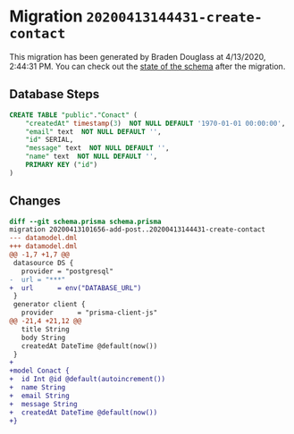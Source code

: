 # Migration `20200413144431-create-contact`

This migration has been generated by Braden Douglass at 4/13/2020, 2:44:31 PM.
You can check out the [state of the schema](./schema.prisma) after the migration.

## Database Steps

```sql
CREATE TABLE "public"."Conact" (
    "createdAt" timestamp(3)  NOT NULL DEFAULT '1970-01-01 00:00:00',
    "email" text  NOT NULL DEFAULT '',
    "id" SERIAL,
    "message" text  NOT NULL DEFAULT '',
    "name" text  NOT NULL DEFAULT '',
    PRIMARY KEY ("id")
) 
```

## Changes

```diff
diff --git schema.prisma schema.prisma
migration 20200413101656-add-post..20200413144431-create-contact
--- datamodel.dml
+++ datamodel.dml
@@ -1,7 +1,7 @@
 datasource DS {
   provider = "postgresql"
-  url = "***"
+  url      = env("DATABASE_URL")
 }
 generator client {
   provider      = "prisma-client-js"
@@ -21,4 +21,12 @@
   title String
   body String
   createdAt DateTime @default(now())
 }
+
+model Conact {
+  id Int @id @default(autoincrement())
+  name String
+  email String
+  message String
+  createdAt DateTime @default(now())
+}
```


